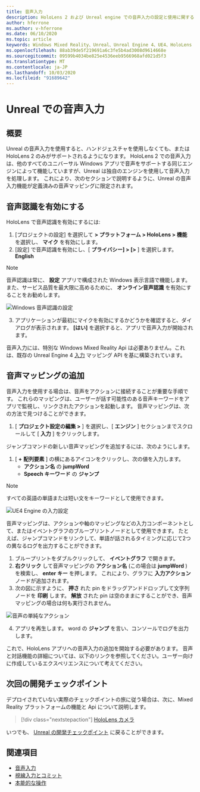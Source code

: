 ```yaml
---
title: 音声入力
description: HoloLens 2 および Unreal engine での音声入力の設定と使用に関するチュートリアル
author: hferrone
ms.author: v-hferrone
ms.date: 06/10/2020
ms.topic: article
keywords: Windows Mixed Reality、Unreal、Unreal Engine 4、UE4、HoloLens 2、音声、音声入力、音声認識、Mixed Reality、開発、機能、ドキュメント、ガイド、ホログラム、ゲーム開発
ms.openlocfilehash: 88ab39de5f219691a6c3fe5b4ad3008d9614668e
ms.sourcegitcommit: 09599b4034be825e4536eeb9566968afd021d5f3
ms.translationtype: MT
ms.contentlocale: ja-JP
ms.lasthandoff: 10/03/2020
ms.locfileid: "91689642"
---
```

# <a name="voice-input-in-unreal"></a>Unreal での音声入力

## <a name="overview"></a>概要
Unreal の音声入力を使用すると、ハンドジェスチャを使用しなくても、または HoloLens 2 のみがサポートされるようになります。 HoloLens 2 での音声入力は、他のすべてのユニバーサル Windows アプリで音声をサポートする同じエンジンによって機能していますが、Unreal は独自のエンジンを使用して音声入力を処理します。 これにより、次のセクションで説明するように、Unreal の音声入力機能が定義済みの音声マッピングに限定されます。 

## <a name="enabling-speech-recognition"></a>音声認識を有効にする

HoloLens で音声認識を有効にするには:
1. [プロジェクトの設定] を選択して **> プラットフォーム > HoloLens > 機能** を選択し、 **マイク** を有効にします。 
2. [設定] で音声認識を有効にし、[ **プライバシー] > [>** ] を選択します。 **English**

> [!NOTE]
> 音声認識は常に、 **設定** アプリで構成された Windows 表示言語で機能します。 また、サービス品質を最大限に高めるために、 **オンライン音声認識** を有効にすることをお勧めします。

![Windows 音声認識の設定](images/unreal/speech-recognition-settings.png)

3. アプリケーションが最初にマイクを有効にするかどうかを確認すると、ダイアログが表示されます。 **[はい]** を選択すると、アプリで音声入力が開始されます。

音声入力には、特別な Windows Mixed Reality Api は必要ありません。これは、既存の Unreal Engine 4 [入力](https://docs.unrealengine.com/Gameplay/Input/index.html) マッピング API を基に構築されています。 

## <a name="adding-speech-mappings"></a>音声マッピングの追加
音声入力を使用する場合は、音声をアクションに接続することが重要な手順です。 これらのマッピングは、ユーザーが話す可能性のある音声キーワードをアプリで監視し、リンクされたアクションを起動します。 音声マッピングは、次の方法で見つけることができます。
1. [ **プロジェクト設定の編集 >** ] を選択し、[ **エンジン** ] セクションまでスクロールして [ **入力** ] をクリックします。

ジャンプコマンドの新しい音声マッピングを追加するには、次のようにします。
1. [ **+** **配列要素** ] の横にあるアイコンをクリックし、次の値を入力します。
    * **アクション名** の **jumpWord**
    * **Speech キーワード** の **ジャンプ**

> [!NOTE]
> すべての英語の単語または短い文をキーワードとして使用できます。 

![UE4 Engine の入力設定](images/unreal/engine-input.png)

音声マッピングは、アクションや軸のマッピングなどの入力コンポーネントとして、またはイベントグラフのブループリントノードとして使用できます。 たとえば、ジャンプコマンドをリンクして、単語が話されるタイミングに応じて2つの異なるログを出力することができます。

1. ブループリントをダブルクリックして、 **イベントグラフ** で開きます。
2. **右クリック** して音声マッピングの **アクション名** (この場合は **jumpWord** ) を検索し、 **enter キー** を押します。 これにより、グラフに **入力アクション** ノードが追加されます。
3. 次の図に示すように、 **押さ** れた pin をドラッグアンドドロップして文字列ノードを **印刷** します。 **解放** された pin は空のままにすることができ、音声マッピングの場合は何も実行されません。
 
![音声の単純なアクション](images/unreal/voice-input-img-03.png)

4. アプリを再生します。 word の **ジャンプ** を言い、コンソールでログを出力します。

これで、HoloLens アプリへの音声入力の追加を開始する必要があります。 音声と対話機能の詳細については、以下のリンクを参照してください。ユーザー向けに作成しているエクスペリエンスについて考えてください。

## <a name="next-development-checkpoint"></a>次回の開発チェックポイント

デプロイされていない実際のチェックポイントの旅に従う場合は、次に、Mixed Reality プラットフォームの機能と Api について説明します。 

> [!div class="nextstepaction"]
> [HoloLens カメラ](unreal-hololens-camera.md)

いつでも、 [Unreal の開発チェックポイント](unreal-development-overview.md#2-core-building-blocks) に戻ることができます。

## <a name="see-also"></a>関連項目
* [音声入力](../../design/voice-input.md)
* [視線入力とコミット](../../design/gaze-and-commit.md)
* [本能的な操作](../../design/interaction-fundamentals.md)

